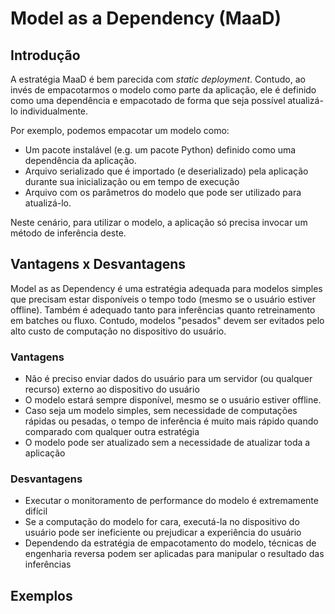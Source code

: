 # Model as a Dependency (MaaD)

## Introdução
A estratégia MaaD é bem parecida com *static deployment*. Contudo, ao invés de empacotarmos o modelo como parte da aplicação, ele é definido como uma dependência e empacotado de forma que seja possível atualizá-lo individualmente.

Por exemplo, podemos empacotar um modelo como:

- Um pacote instalável (e.g. um pacote Python) definido como uma dependência da aplicação.
- Arquivo serializado que é importado (e deserializado) pela aplicação durante sua inicialização ou em tempo de execução
- Arquivo com os parâmetros do modelo que pode ser utilizado para atualizá-lo.

Neste cenário, para utilizar o modelo, a aplicação só precisa invocar um método de inferência deste.

## Vantagens x Desvantagens

Model as as Dependency é uma estratégia adequada para modelos simples que precisam estar disponíveis o tempo todo (mesmo se o usuário estiver offline). Também é adequado tanto para inferências quanto retreinamento em batches ou fluxo. Contudo, modelos "pesados" devem ser evitados pelo alto custo de computação no dispositivo do usuário.

### Vantagens

- Não é preciso enviar dados do usuário para um servidor (ou qualquer recurso) externo ao dispositivo do usuário
- O modelo estará sempre disponível, mesmo se o usuário estiver offline.
- Caso seja um modelo simples, sem necessidade de computações rápidas ou pesadas, o tempo de inferência é muito mais rápido quando comparado com qualquer outra estratégia
- O modelo pode ser atualizado sem a necessidade de atualizar toda a aplicação

### Desvantagens

- Executar o monitoramento de performance do modelo é extremamente difícil
- Se a computação do modelo for cara, executá-la no dispositivo do usuário pode ser ineficiente ou prejudicar a experiência do usuário
- Dependendo da estratégia de empacotamento do modelo, técnicas de engenharia reversa podem ser aplicadas para manipular o resultado das inferências

## Exemplos